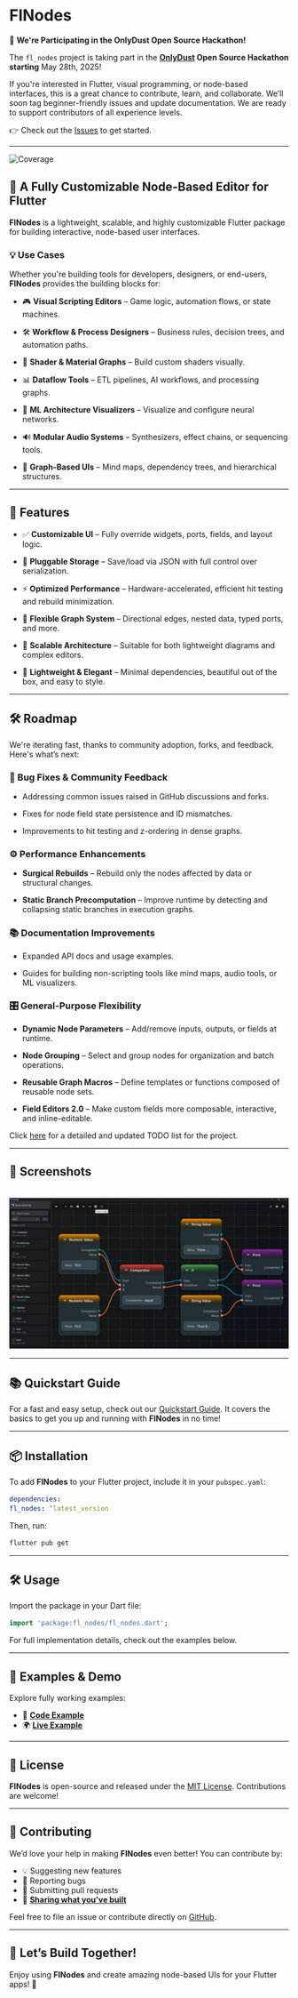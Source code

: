 # **FlNodes**

🚀 **We're Participating in the OnlyDust Open Source Hackathon!**  

The `fl_nodes` project is taking part in the  **[OnlyDust](https://onlydust.com) Open Source Hackathon starting** May 28th, 2025!

If you're interested in Flutter, visual programming, or node-based interfaces, this is a great chance to contribute, learn, and collaborate. We’ll soon tag beginner-friendly issues and update documentation. We are ready to support contributors of all experience levels.

👉 Check out the [Issues](https://github.com/wilielmus/fl_nodes/issues) to get started.

---

![Coverage](https://github.com/WilliamKarolDiCioccio/fl_nodes/blob/main/coverage_badge.svg?sanitize=true)

## 🚀 **A Fully Customizable Node-Based Editor for Flutter**

**FlNodes** is a lightweight, scalable, and highly customizable Flutter package for building interactive, node-based user interfaces.

### 💡 Use Cases

Whether you're building tools for developers, designers, or end-users, **FlNodes** provides the building blocks for:

- 🎮 **Visual Scripting Editors** – Game logic, automation flows, or state machines.

- 🛠 **Workflow & Process Designers** – Business rules, decision trees, and automation paths.

- 🎨 **Shader & Material Graphs** – Build custom shaders visually.

- 📊 **Dataflow Tools** – ETL pipelines, AI workflows, and processing graphs.

- 🤖 **ML Architecture Visualizers** – Visualize and configure neural networks.

- 🔊 **Modular Audio Systems** – Synthesizers, effect chains, or sequencing tools.

- 🧠 **Graph-Based UIs** – Mind maps, dependency trees, and hierarchical structures.

---

## 🌟 Features

- ✅ **Customizable UI** – Fully override widgets, ports, fields, and layout logic.

- 💾 **Pluggable Storage** – Save/load via JSON with full control over serialization.

- ⚡ **Optimized Performance** – Hardware-accelerated, efficient hit testing and rebuild minimization.

- 🔗 **Flexible Graph System** – Directional edges, nested data, typed ports, and more.

- 📏 **Scalable Architecture** – Suitable for both lightweight diagrams and complex editors.

- 🎨 **Lightweight & Elegant** – Minimal dependencies, beautiful out of the box, and easy to style.

---

## 🛠 Roadmap

We're iterating fast, thanks to community adoption, forks, and feedback. Here's what’s next:

### 🐛 Bug Fixes & Community Feedback

- Addressing common issues raised in GitHub discussions and forks.

- Fixes for node field state persistence and ID mismatches.

- Improvements to hit testing and z-ordering in dense graphs.

### ⚙️ Performance Enhancements

- **Surgical Rebuilds** – Rebuild only the nodes affected by data or structural changes.

- **Static Branch Precomputation** – Improve runtime by detecting and collapsing static branches in execution graphs.

### 📚 Documentation Improvements

- Expanded API docs and usage examples.

- Guides for building non-scripting tools like mind maps, audio tools, or ML visualizers.

### 🎛 General-Purpose Flexibility

- **Dynamic Node Parameters** – Add/remove inputs, outputs, or fields at runtime.

- **Node Grouping** – Select and group nodes for organization and batch operations.

- **Reusable Graph Macros** – Define templates or functions composed of reusable node sets.

- **Field Editors 2.0** – Make custom fields more composable, interactive, and inline-editable.

Click [here](https://hackmd.io/@l7G0TmToRX-GFgwRUOHloA/Byi53IwFyx) for a detailed and updated TODO list for the project.

---

## 📸 **Screenshots**

<p align="center">
  <img src="https://raw.githubusercontent.com/WilliamKarolDiCioccio/fl_nodes/refs/heads/main/.github/images/node_editor_example.webp" alt="FlNodes Example" />
</p>

---

## 📚 **Quickstart Guide**

For a fast and easy setup, check out our [Quickstart Guide](https://github.com/WilliamKarolDiCioccio/fl_nodes/blob/main/QUICKSTART.md). It covers the basics to get you up and running with **FlNodes** in no time!

---

## 📦 **Installation**

To add **FlNodes** to your Flutter project, include it in your `pubspec.yaml`:

```yaml
dependencies:
fl_nodes: ^latest_version
```

Then, run:

```bash
flutter pub get
```

---

## 🛠️ **Usage**

Import the package in your Dart file:

```dart
import 'package:fl_nodes/fl_nodes.dart';
```

For full implementation details, check out the examples below.

---

## 🧩 **Examples & Demo**

Explore fully working examples:

- 📄 **[Code Example](https://github.com/WilliamKarolDiCioccio/fl_nodes/blob/main/example/lib/main.dart)**
- 🌍 **[Live Example](https://williamkaroldicioccio.github.io/fl_nodes/)**

---

## 📜 **License**

**FlNodes** is open-source and released under the [MIT License](LICENSE.md).
Contributions are welcome!

---

## 🙌 **Contributing**

We’d love your help in making **FlNodes** even better! You can contribute by:

- 💡 Suggesting new features
- 🐛 Reporting bugs
- 🔧 Submitting pull requests
- 👏 [**Sharing what you've built**](https://github.com/WilliamKarolDiCioccio/fl_nodes/discussions/49)

Feel free to file an issue or contribute directly on [GitHub](https://github.com/WilliamKarolDiCioccio/fl_nodes).

---

## 🚀 **Let’s Build Together!**

Enjoy using **FlNodes** and create amazing node-based UIs for your Flutter apps! 🌟
